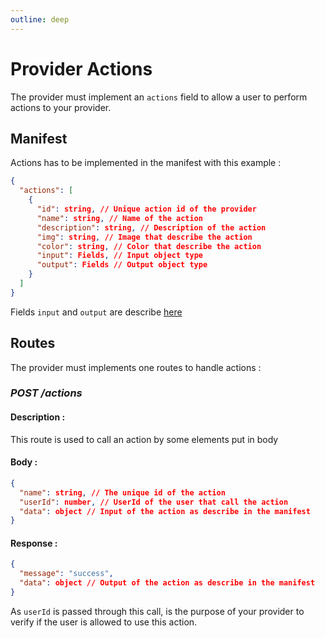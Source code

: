 ```yaml
---
outline: deep
---
```


# Provider Actions

The provider must implement an `actions` field to allow a user to perform actions to your provider.

## Manifest

Actions has to be implemented in the manifest with this example :

```json
{
  "actions": [
    {
      "id": string, // Unique action id of the provider
      "name": string, // Name of the action
      "description": string, // Description of the action
      "img": string, // Image that describe the action
      "color": string, // Color that describe the action
      "input": Fields, // Input object type
      "output": Fields // Output object type
    }
  ]
}
```

Fields `input` and `output` are describe [here](/api/providers/manifest/field)

## Routes

The provider must implements one routes to handle actions :

### _POST /actions_

#### Description :

This route is used to call an action by some elements put in body

#### Body :
```json
{
  "name": string, // The unique id of the action
  "userId": number, // UserId of the user that call the action
  "data": object // Input of the action as describe in the manifest
}
```

#### Response :
```json
{
  "message": "success",
  "data": object // Output of the action as describe in the manifest
}
```

As `userId` is passed through this call, is the purpose of your provider to verify if the user is allowed to use this action.
